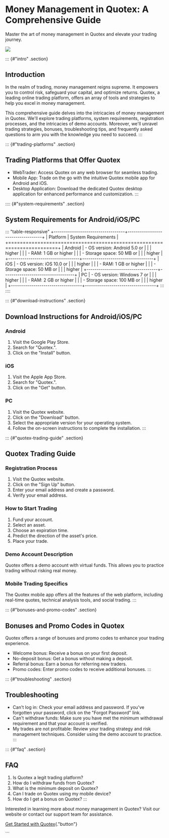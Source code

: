 

# Money Management in Quotex: A Comprehensive Guide

Master the art of money management in Quotex and elevate your trading
journey.

[![](https://static.quotex.io/files/4_en/300_250.jpg)](https://traff.sbs/brokerqxlid)




::: {#"intro" .section}
## Introduction

In the realm of trading, money management reigns supreme. It empowers
you to control risk, safeguard your capital, and optimize returns.
Quotex, a leading online trading platform, offers an array of tools and
strategies to help you excel in money management.

This comprehensive guide delves into the intricacies of money management
in Quotex. We\'ll explore trading platforms, system requirements,
registration processes, and the intricacies of demo accounts. Moreover,
we\'ll unravel trading strategies, bonuses, troubleshooting tips, and
frequently asked questions to arm you with the knowledge you need to
succeed.
:::

::: {#"trading-platforms" .section}
## Trading Platforms that Offer Quotex

-   WebTrader: Access Quotex on any web browser for seamless trading.
-   Mobile App: Trade on the go with the intuitive Quotex mobile app for
    Android and iOS.
-   Desktop Application: Download the dedicated Quotex desktop
    application for enhanced performance and customization.
:::

:::: {#"system-requirements" .section}
## System Requirements for Android/iOS/PC

::: \"table-responsive\"
+-----------------------------------+-----------------------------------+
| Platform                          | System Requirements               |
+===================================+===================================+
| Android                           | -   OS version: Android 5.0 or    |
|                                   |     higher                        |
|                                   | -   RAM: 1 GB or higher           |
|                                   | -   Storage space: 50 MB or       |
|                                   |     higher                        |
+-----------------------------------+-----------------------------------+
| iOS                               | -   OS version: iOS 10.0 or       |
|                                   |     higher                        |
|                                   | -   RAM: 1 GB or higher           |
|                                   | -   Storage space: 50 MB or       |
|                                   |     higher                        |
+-----------------------------------+-----------------------------------+
| PC                                | -   OS version: Windows 7 or      |
|                                   |     higher                        |
|                                   | -   RAM: 2 GB or higher           |
|                                   | -   Storage space: 100 MB or      |
|                                   |     higher                        |
+-----------------------------------+-----------------------------------+
:::
::::

::: {#"download-instructions" .section}
## Download Instructions for Android/iOS/PC

### Android

1.  Visit the Google Play Store.
2.  Search for "Quotex.".
3.  Click on the "Install" button.

### iOS

1.  Visit the Apple App Store.
2.  Search for "Quotex.".
3.  Click on the "Get" button.

### PC

1.  Visit the Quotex website.
2.  Click on the "Download" button.
3.  Select the appropriate version for your operating system.
4.  Follow the on-screen instructions to complete the installation.
:::

::: {#"quotex-trading-guide" .section}
## Quotex Trading Guide

### Registration Process

1.  Visit the Quotex website.
2.  Click on the "Sign Up" button.
3.  Enter your email address and create a password.
4.  Verify your email address.

### How to Start Trading

1.  Fund your account.
2.  Select an asset.
3.  Choose an expiration time.
4.  Predict the direction of the asset\'s price.
5.  Place your trade.

### Demo Account Description

Quotex offers a demo account with virtual funds. This allows you to
practice trading without risking real money.

### Mobile Trading Specifics

The Quotex mobile app offers all the features of the web platform,
including real-time quotes, technical analysis tools, and social
trading.
:::

::: {#"bonuses-and-promo-codes" .section}
## Bonuses and Promo Codes in Quotex

Quotex offers a range of bonuses and promo codes to enhance your trading
experience.

-   Welcome bonus: Receive a bonus on your first deposit.
-   No-deposit bonus: Get a bonus without making a deposit.
-   Referral bonus: Earn a bonus for referring new traders.
-   Promo codes: Enter promo codes to receive additional bonuses.
:::

::: {#"troubleshooting" .section}
## Troubleshooting

-   Can\'t log in: Check your email address and password. If you\'ve
    forgotten your password, click on the "Forgot Password" link.
-   Can\'t withdraw funds: Make sure you have met the minimum withdrawal
    requirement and that your account is verified.
-   My trades are not profitable: Review your trading strategy and risk
    management techniques. Consider using the demo account to practice.
:::

::: {#"faq" .section}
## FAQ

1.  Is Quotex a legit trading platform?
2.  How do I withdraw funds from Quotex?
3.  What is the minimum deposit on Quotex?
4.  Can I trade on Quotex using my mobile device?
5.  How do I get a bonus on Quotex?
:::

Interested in learning more about money management in Quotex? Visit our
website or contact our support team for assistance.

[Get Started with
Quotex](\%22https://traff.sbs/brokerqxsignup\%22){."button"}

\`\`\`

